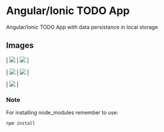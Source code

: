# Angular/Ionic TODO App

Angular/Ionic TODO App with data persistance in local storage

## Images

| <img src="https://user-images.githubusercontent.com/65097437/97665286-c0372280-1a40-11eb-9955-aa42136e01cb.PNG"> | <img src="https://user-images.githubusercontent.com/65097437/97665289-c0cfb900-1a40-11eb-97ce-6c9400b89ec4.PNG"> |

| <img src="https://user-images.githubusercontent.com/65097437/97665290-c0cfb900-1a40-11eb-9276-a978e41f2c4c.PNG"> | <img src="https://user-images.githubusercontent.com/65097437/97665291-c1684f80-1a40-11eb-8468-efbeae8960e2.PNG"> | 

| <img src="https://user-images.githubusercontent.com/65097437/97665292-c1684f80-1a40-11eb-82f5-2e0a65d24261.PNG"> |

### Note

For installing node_modules remember to use: 
```
npm install
```
